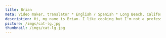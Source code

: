 ```yaml
---
title: Brian
meta: Video maker, translator * English / Spanish * Long Beach, California
description: Hi, my name is Brian. I like cooking but I'm not a professional chef. I started cooking for myself when I moved out of home for university, and I started experimenting with new recipes. I worked in a restaurant once... washing dishes... but that's it!
picture: /imgs/cat-lg.jpg
thumbnail: /imgs/cat-lg.jpg
---
```

